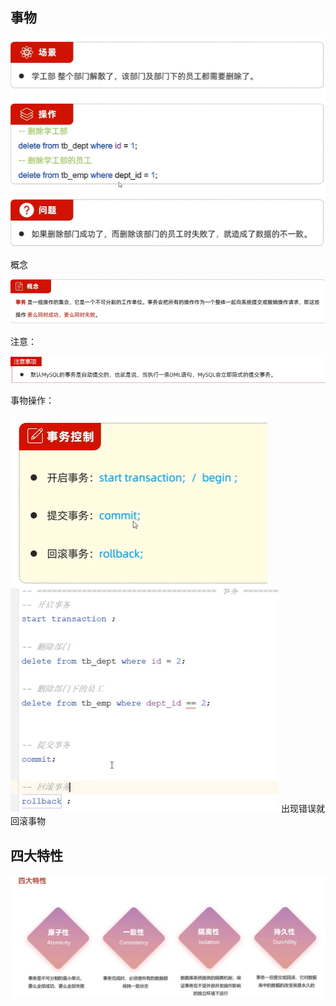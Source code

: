 ## 事物
![img_70.png](img_70.png)

概念

![img_71.png](img_71.png)

注意：

![img_72.png](img_72.png)

事物操作：

![img_73.png](img_73.png)
![img_74.png](img_74.png)
出现错误就回滚事物

## 四大特性
![img_75.png](img_75.png)